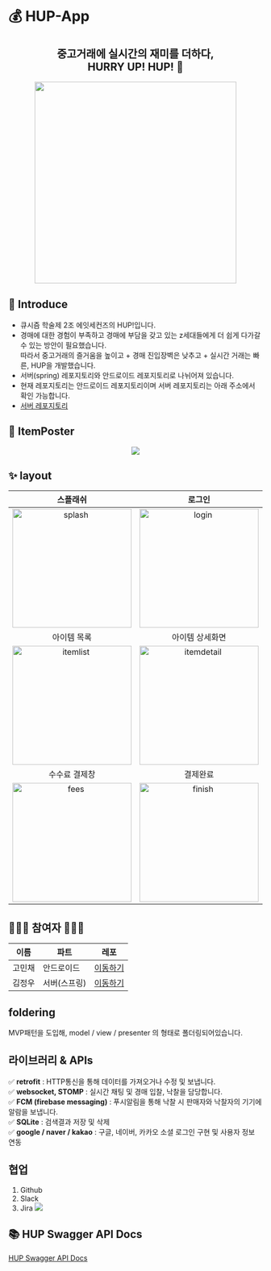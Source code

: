 # 💰 HUP-App
<div align="center"><h2>중고거래에 실시간의 재미를 더하다, </br> HURRY UP! HUP! 💨 </h2></div>
<p align="center"><img src="https://user-images.githubusercontent.com/61726631/149874766-fcb10202-e727-4841-bfa4-2ebddc515b8d.jpg" width="400" height="400"/><p>

  
## :raising_hand: Introduce

- 큐시즘 학술제 2조 에잇세컨즈의 HUP!입니다.
- 경매에 대한 경험이 부족하고 경매에 부담을 갖고 있는 z세대들에게 더 쉽게 다가갈 수 있는 방안이 필요했습니다.</br>
따라서 중고거래의 즐거움을 높이고 + 경매 진입장벽은 낮추고 + 실시간 거래는 빠른, HUP을 개발했습니다.
- 서버(spring) 레포지토리와 안드로이드 레포지토리로 나뉘어져 있습니다.
- 현재 레포지토리는 안드로이드 레포지토리이며 서버 레포지토리는 아래 주소에서 확인 가능합니다.
- [서버 레포지토리](https://github.com/Kusitms-8Seconds/HUP-Server)

## :mag_right: ItemPoster

 <p align="center"><img src="https://user-images.githubusercontent.com/61726631/149875042-4a0d2719-c8c3-48b9-905d-693234d99310.png"/><p>
  
## ✨ layout
|스플래쉬|로그인|홈|채팅|
|:-:|:-:|:-:|:-:|
|<img width="236" alt="splash" src="https://user-images.githubusercontent.com/87636557/144022180-6099bea3-591d-4c13-8a1b-82d1d21e5d12.png">|<img width="236" alt="login" src="https://user-images.githubusercontent.com/87636557/144022176-ceb00f2c-47d1-45e1-bf59-c9a0ac1b260d.png">|<img width="236" alt="home" src="https://user-images.githubusercontent.com/87636557/144022165-f8fb7d3e-6745-4741-8fc4-33e301aaa572.png">|<img width="236" alt="chatting" src="https://user-images.githubusercontent.com/87636557/144022149-5ee30d84-d82d-49d5-b65b-bcd8fc5a95fb.png">
|아이템 목록|아이템 상세화면|입찰 화면|아이템 업로드|
|<img width="236" alt="itemlist" src="https://user-images.githubusercontent.com/87636557/144022175-98d1488f-1680-4492-a0a9-fc590d1f3218.png">|<img width="236" alt="itemdetail" src="https://user-images.githubusercontent.com/87636557/144022168-84b8fe7e-d712-4677-ac12-e56536568171.png">|<img width="236" alt="bidpage" src="https://user-images.githubusercontent.com/87636557/144022126-9442e14b-2728-4ed3-8879-72e5776a8ce8.png">|<img width="236" alt="upload" src="https://user-images.githubusercontent.com/87636557/144022183-6a031610-629c-4617-a30f-7b6d37c81de3.png">
|수수료 결제창|결제완료|공지사항|아이콘|
|<img width="236" alt="fees" src="https://user-images.githubusercontent.com/87636557/144022153-ebcc134b-e9bc-4958-b0fd-7d72586c1848.png">|<img width="236" alt="finish" src="https://user-images.githubusercontent.com/87636557/144022157-cdc0e02b-1788-4fcc-ae4c-59390f9f31b4.png">|<img width="236" alt="notice" src="https://user-images.githubusercontent.com/87636557/144022178-4bab2ea2-8927-4b9f-9905-734912a5033f.png">|<img width="236" alt="hupicon" src="https://user-images.githubusercontent.com/87636557/144022250-0e5547ce-fade-40dc-9de3-4fa7f220340c.png">

## 👩🏻‍💻 참여자 🧑🏻‍💻
|이름|파트|레포|
|---|---|---|
|고민채|안드로이드|[이동하기](https://github.com/gom1n)|  
|김정우|서버(스프링)|[이동하기](https://github.com/friendshipkim97)|
  
## foldering
  MVP패턴을 도입해, model / view / presenter 의 형태로 폴더링되어있습니다.
  
## 라이브러리 & APIs
✅ __retrofit__ : HTTP통신을 통해 데이터를 가져오거나 수정 및 보냅니다. </br>
✅ __websocket, STOMP__ : 실시간 채팅 및 경매 입찰, 낙찰을 담당합니다. </br>
✅ __FCM (firebase messaging)__ : 푸시알림을 통해 낙찰 시 판매자와 낙찰자의 기기에 알람을 보냅니다. </br>
✅ __SQLite__ : 검색결과 저장 및 삭제 </br>
✅ __google / naver / kakao__ : 구글, 네이버, 카카오 소셜 로그인 구현 및 사용자 정보 연동 </br>

## 협업
1. Github
2. Slack
3. Jira <img src="https://user-images.githubusercontent.com/87636557/159142524-b4b1bbcc-30bf-400b-8293-29d813fad101.png"/>

## :books: HUP Swagger API Docs
<a href="http://www.hurryuphup.me/swagger-ui/index.html#/">HUP Swagger API Docs</a><br>

<!-- ## 개요
- 시연 영상 유튜브 업로드 : https://youtu.be/Fv1n-7LECvQ
- apk(release) 경로 : HUP-App\app\release\app-release.apk
- apk(debug) 경로 : HUP-App\app\build\outputs\apk\debug\app-debug.apk
 -->
